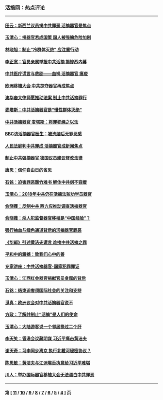 ### 活摘网：热点评论
---
#### [田云：新西兰议员揭中共罪恶 活摘器官是焦点](../../pages/nf5879/n13070629.md?08230430) 
#### [玉清心：捐器官若成国策 国人被强摘危险加剧](../../pages/nf5879/n12802713.md?08230430) 
#### [林晓旭：制止“冷群体灭绝” 应注重行动](../../pages/nf5879/n12779736.md?08230430) 
#### [李正宽：官员亲属举报中共活摘 揭惨烈内幕](../../pages/nf5879/n12684490.md?08230430) 
#### [中共医疗谎言与悲剧——血祸 活摘器官 瘟疫](../../pages/nf5879/n12372103.md?08230430) 
#### [欧洲移植大会 中共掠夺器官再成焦点](../../pages/nf5879/n11538883.md?08230430) 
#### [澳华裔大律师愿推动法案 制止中共活摘罪行](../../pages/nf5879/n11377039.md?08230430) 
#### [麦塔斯：中共活摘器官是“慢性群体灭绝”](../../pages/nf5879/n11350529.md?08230430) 
#### [中共活摘器官 麦塔斯：将罪犯绳之以法](../../pages/nf5879/n11347973.md?08230430) 
#### [BBC访活摘器官医生：被洗脑后无罪恶感](../../pages/nf5879/n11335935.md?08230430) 
#### [人民法庭判中共罪成 活摘器官成新闻焦点](../../pages/nf5879/n11331578.md?08230430) 
#### [制止中共强摘器官 德国议员建议修改法律](../../pages/nf5879/n11249451.md?08230430) 
#### [唐恩：信仰自由日的省思](../../pages/nf5879/n11003525.md?08230430) 
#### [石铭：迫害罪恶罄竹难书  解体中共刻不容缓](../../pages/nf5879/n10942855.md?08230430) 
#### [玉清心：2018年中共仍在活摘法轮功学员器官](../../pages/nf5879/n10914646.md?08230430) 
#### [俞晓薇：反制中共 西方应推动调查活摘器官](../../pages/nf5879/n10794671.md?08230430) 
#### [俞晓薇：杀人犯监督器官移植是“中国经验”？](../../pages/nf5879/n10466427.md?08230430) 
#### [强行抽血与绿色通道背后的活摘器官罪恶](../../pages/nf5879/n10004708.md?08230430) 
#### [《华邮》引述黄洁夫谎言 难掩中共活摘之罪](../../pages/nf5879/n9642309.md?08230430) 
#### [平和中的震撼：致我们心中的善](../../pages/nf5879/n9021123.md?08230430) 
#### [专家讲座：中共活摘器官-国家犯罪罪证](../../pages/nf5879/n8828153.md?08230430) 
#### [玉清心：江西红会器官捐献官员贪腐的背后](../../pages/nf5879/n8522122.md?08230430) 
#### [石铭：结束迫害须国际社会的关注和支持](../../pages/nf5879/n8443497.md?08230430) 
#### [觅真：欧洲议会对中共活摘器官说不](../../pages/nf5879/n8337486.md?08230430) 
#### [方政：了解并制止“活摘”是人们的使命](../../pages/nf5879/n8329214.md?08230430) 
#### [玉清心：大陆游客说一个邻居换过二个肝](../../pages/nf5879/n8291404.md?08230430) 
#### [李天笑：香港会议藏阴谋 习近平痛击黄洁夫](../../pages/nf5879/n8241459.md?08230430) 
#### [谢天奇：习李同步离京 执行北戴河秘密协议？](../../pages/nf5879/n8230418.md?08230430) 
#### [陈思敏：黄洁夫与江派喉舌执意给习近平难堪](../../pages/nf5879/n8222166.md?08230430) 
#### [川人：举办国际器官移植大会无法漂白中共罪恶](../../pages/nf5879/n8221121.md?08230430) 

---
#### 第 [ [11](./11.md?08230430) / [10](./10.md?08230430) / [9](./9.md?08230430) / [8](./8.md?08230430) / [7](./7.md?08230430) / [6](./6.md?08230430) / [5](./5.md?08230430) / [4](./4.md?08230430) ] 页
